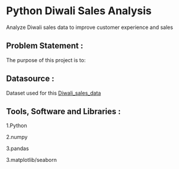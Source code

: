 
# Python Diwali Sales Analysis
Analyze Diwali sales data to improve customer experience and sales

## Problem Statement :
The purpose of this project is to:

## Datasource :
Dataset used for this [Diwali_sales_data](https://github.com/kirannavale/Portfolio-Projects/blob/main/Python%20Diwali%20Sales%20Analysis/Diwali%20Sales%20Data.csv)

## Tools, Software and Libraries :

1.Python

2.numpy

3.pandas

3.matplotlib/seaborn
